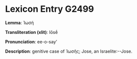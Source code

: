 # Lexicon Entry G2499

**Lemma**: Ἰωσή

**Transliteration (xlit)**: Iōsḗ

**Pronunciation**: ee-o-say'

**Description**:
genitive case of Ἰωσῆς; Jose, an Israelite:--Jose.
